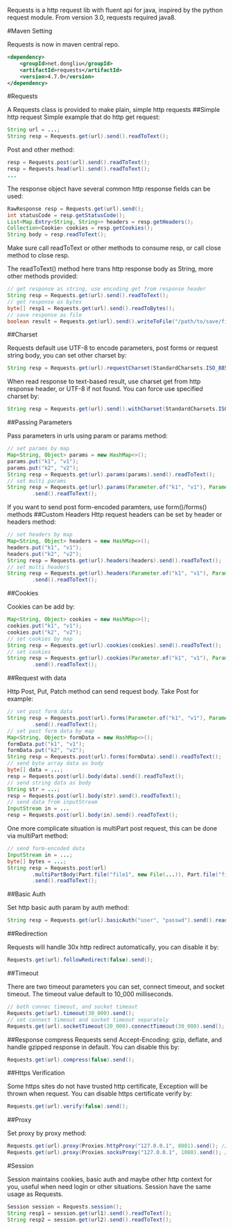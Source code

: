 Requests is a http request lib with fluent api for java, inspired by the python request module. From version 3.0, requests required java8.

#Maven Setting

Requests is now in maven central repo.

```xml
<dependency>
    <groupId>net.dongliu</groupId>
    <artifactId>requests</artifactId>
    <version>4.7.0</version>
</dependency>
```

#Requests

A Requests class is provided to make plain, simple http requests ##Simple http request Simple example that do http get request:

```java
String url = ...;
String resp = Requests.get(url).send().readToText();
```

Post and other method:

```java
resp = Requests.post(url).send().readToText();
resp = Requests.head(url).send().readToText();
...
```

The response object have several common http response fields can be used:

```java
RawResponse resp = Requests.get(url).send();
int statusCode = resp.getStatusCode();
List<Map.Entry<String, String>> headers = resp.getHeaders();
Collection<Cookie> cookies = resp.getCookies();
String body = resp.readToText();
```
Make sure call readToText or other methods to consume resp, or call close method to close resp.

The readToText() method here trans http response body as String, more other methods provided:

```java
// get response as string, use encoding get from response header
String resp = Requests.get(url).send().readToText();
// get response as bytes
byte[] resp1 = Requests.get(url).send().readToBytes();
// save response as file
boolean result = Requests.get(url).send().writeToFile("/path/to/save/file");
```

##Charset 

Requests default use UTF-8 to encode parameters, post forms or request string body, you can set other charset by:

```java
String resp = Requests.get(url).requestCharset(StandardCharsets.ISO_8859_1).send().readToText();
```

When read response to text-based result, use charset get from http response header, or UTF-8 if not found.
You can force use specified charset by:

```java
String resp = Requests.get(url).send().withCharset(StandardCharsets.ISO_8859_1).readToText();
```

##Passing Parameters 

Pass parameters in urls using param or params method:

```java
// set params by map
Map<String, Object> params = new HashMap<>();
params.put("k1", "v1");
params.put("k2", "v2");
String resp = Requests.get(url).params(params).send().readToText();
// set multi params
String resp = Requests.get(url).params(Parameter.of("k1", "v1"), Parameter.of("k2", "v2"))
        .send().readToText();
```

If you want to send post form-encoded paramters, use form()/forms() methods ##Custom Headers Http request headers can be set by header or headers method:

```java
// set headers by map
Map<String, Object> headers = new HashMap<>();
headers.put("k1", "v1");
headers.put("k2", "v2");
String resp = Requests.get(url).headers(headers).send().readToText();
// set multi headers
String resp = Requests.get(url).headers(Parameter.of("k1", "v1"), Parameter.of("k2", "v2"))
        .send().readToText();
```

##Cookies 

Cookies can be add by:

```java
Map<String, Object> cookies = new HashMap<>();
cookies.put("k1", "v1");
cookies.put("k2", "v2");
// set cookies by map
String resp = Requests.get(url).cookies(cookies).send().readToText();
// set cookies
String resp = Requests.get(url).cookies(Parameter.of("k1", "v1"), Parameter.of("k2", "v2"))
        .send().readToText();
```

##Request with data 

Http Post, Put, Patch method can send request body. Take Post for example:

```java
// set post form data
String resp = Requests.post(url).forms(Parameter.of("k1", "v1"), Parameter.of("k2", "v2"))
        .send().readToText();
// set post form data by map
Map<String, Object> formData = new HashMap<>();
formData.put("k1", "v1");
formData.put("k2", "v2");
String resp = Requests.post(url).forms(formData).send().readToText();
// send byte array data as body
byte[] data = ...;
resp = Requests.post(url).body(data).send().readToText();
// send string data as body
String str = ...;
resp = Requests.post(url).body(str).send().readToText();
// send data from inputStream
InputStream in = ...
resp = Requests.post(url).body(in).send().readToText();
```

One more complicate situation is multiPart post request, this can be done via multiPart method:

```java
// send form-encoded data
InputStream in = ...;
byte[] bytes = ...;
String resp = Requests.post(url)
        .multiPartBody(Part.file("file1", new File(...)), Part.file("file2", new File("...")))
        .send().readToText();
```

##Basic Auth 

Set http basic auth param by auth method:

```java
String resp = Requests.get(url).basicAuth("user", "passwd").send().readToText();
```

##Redirection 

Requests will handle 30x http redirect automatically, you can disable it by:

```java
Requests.get(url).followRedirect(false).send();
```

##Timeout

There are two timeout parameters you can set, connect timeout, and socket timeout. The timeout value default to 10_000 milliseconds.

```java
// both connec timeout, and socket timeout
Requests.get(url).timeout(30_000).send();
// set connect timeout and socket timeout separately
Requests.get(url).socketTimeout(20_000).connectTimeout(30_000).send();
```

##Response compress 
Requests send Accept-Encoding: gzip, deflate, and handle gzipped response in default. You can disable this by:

```java
Requests.get(url).compress(false).send();
```

##Https Verification 

Some https sites do not have trusted http certificate, Exception will be thrown when request. You can disable https certificate verify by:

```java
Requests.get(url).verify(false).send();
```

##Proxy 

Set proxy by proxy method:

```java
Requests.get(url).proxy(Proxies.httpProxy("127.0.0.1", 8081).send(); // http proxy
Requests.get(url).proxy(Proxies.socksProxy("127.0.0.1", 1080).send(); // socks proxy proxy
```

#Session

Session maintains cookies, basic auth and maybe other http context for you, useful when need login or other situations. Session have the same usage as Requests.

```java
Session session = Requests.session();
String resp1 = session.get(url1).send().readToText();
String resp2 = session.get(url2).send().readToText();
```
